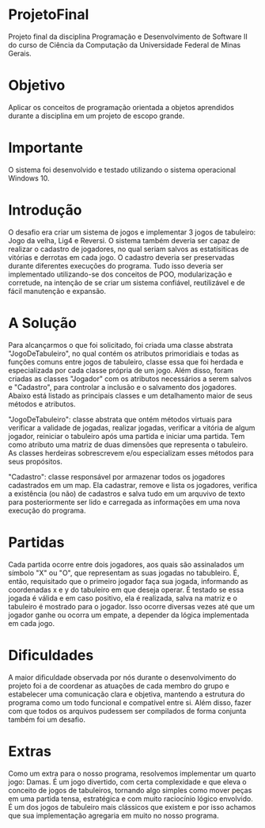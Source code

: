 # ProjetoFinal
Projeto final da disciplina Programação e Desenvolvimento de Software II do curso de Ciência da Computação da Universidade Federal de Minas Gerais.

# Objetivo
Aplicar os conceitos de programação orientada a objetos aprendidos durante a disciplina em um projeto de escopo grande.

# Importante
O sistema foi desenvolvido e testado utilizando o sistema operacional Windows 10.

# Introdução
O desafio era criar um sistema de jogos e implementar 3 jogos de tabuleiro: Jogo da velha, Lig4 e Reversi. O sistema também deveria ser capaz de realizar o cadastro de jogadores, no qual seriam salvos as estatísiticas de vitórias e derrotas em cada jogo. O cadastro deveria ser preservadas durante diferentes execuções do programa. Tudo isso deveria ser implementado utilizando-se dos conceitos de POO, modularização e corretude, na intenção de se criar um sistema confiável, reutilizável e de fácil manutenção e expansão.

# A Solução
Para alcançarmos o que foi solicitado, foi criada uma classe abstrata "JogoDeTabuleiro", no qual contém os atributos primoridiais e todas as funções comuns entre jogos de tabuleiro, classe essa que foi herdada e especializada por cada classe própria de um jogo. Além disso, foram criadas as classes "Jogador" com os atributos necessários a serem salvos e "Cadastro", para controlar a inclusão e o salvamento dos jogadores. Abaixo está listado as principais classes e um detalhamento maior de seus métodos e atributos.

"JogoDeTabuleiro": classe abstrata que ontém métodos virtuais para verificar a validade de jogadas, realizar jogadas, verificar a vitória de algum jogador, reiniciar o tabuleiro após uma partida e iniciar uma partida. Tem como atributo uma matriz de duas dimensões que representa o tabuleiro. As classes herdeiras sobrescrevem e/ou especializam esses métodos para seus propósitos.

"Cadastro": classe responsável por armazenar todos os jogadores cadastrados em um map. Ela cadastrar, remove e lista os jogadores, verifica a existência (ou não) de cadastros e salva tudo em um arquvivo de texto para posteriormente ser lido e carregada as informações em uma nova execução do programa.

# Partidas
Cada partida ocorre entre dois jogadores, aos quais são assinalados um símbolo "X" ou "O", que representam as suas jogadas no tabubleiro. É, então, requisitado que o primeiro jogador faça sua jogada, informando as coordenadas x e y do tabuleiro em que deseja operar. É testado se essa jogada é válida e em caso positivo, ela é realizada, salva na matriz e o tabuleiro é mostrado para o jogador. Isso ocorre diversas vezes até que um jogador ganhe ou ocorra um empate, a depender da lógica implementada em cada jogo.

# Dificuldades
A maior dificuldade observada por nós durante o desenvolvimento do projeto foi a de coordenar as atuações de cada membro do grupo e estabelecer uma comunicação clara e objetiva, mantendo a estrutura do programa como um todo funcional e compatível entre si. Além disso, fazer com que todos os arquivos pudessem ser compilados de forma conjunta também foi um desafio.

# Extras
Como um extra para o nosso programa, resolvemos implementar um quarto jogo: Damas. É um jogo divertido, com certa complexidade e que eleva o conceito de jogos de tabuleiros, tornando algo simples como mover peças em uma partida tensa, estratégica e com muito raciocínio lógico envolvido. É um dos jogos de tabuleiro mais clássicos que existem e por isso achamos que sua implementação agregaria em muito no nosso programa.

